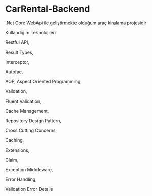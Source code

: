 # CarRental-Backend
.Net Core WebApi ile geliştirmekte olduğum araç kiralama projesidir

Kullandığım Teknolojiler: 

Restful API,

Result Types,

Interceptor,

Autofac,

AOP, Aspect Oriented Programming,

Validation,

Fluent Validation,

Cache Management,

Repository Design Pattern,

Cross Cutting Concerns,

Caching,

Extensions,

Claim,

Exception Middleware,

Error Handling,

Validation Error Details
